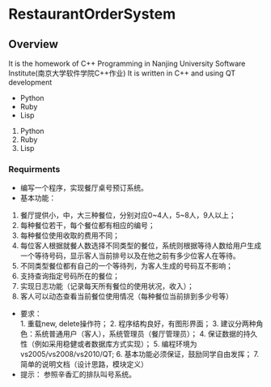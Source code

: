 # RestaurantOrderSystem

## Overview
It is the homework of C++ Programming in Nanjing University Software Institute(南京大学软件学院C++作业)
It is written in C++ and using QT development

+ Python
+ Ruby
+ Lisp
1. Python
2. Ruby
3. Lisp

### Requirments
+ 编写一个程序，实现餐厅桌号预订系统。
+ 基本功能：
1. 餐厅提供小，中，大三种餐位，分别对应0~4人，5~8人，9人以上；
2. 每种餐位若干，每个餐位都有相应的编号；
3. 每种餐位使用收取的费用不同；
4. 每位客人根据就餐人数选择不同类型的餐位，系统则根据等待人数给用户生成一个等待号码，显示客人当前排号以及在他之前有多少位客人在等待。
5. 不同类型餐位都有自己的一个等待列，为客人生成的号码互不影响；
6. 支持查询指定号码所在的餐位；
7. 实现日志功能（记录每天所有餐位的使用状况，收入）；
8. 客人可以动态查看当前餐位使用情况（每种餐位当前排到多少号等）
 


+ 要求：   
         1. 重载new, delete操作符；
         2. 程序结构良好，有图形界面；
         3. 建议分两种角色：系统普通用户（客人），系统管理员（餐厅管理员）；
         4. 保证数据的持久性（例如采用稳健或者数据库方式实现）；
         5. 编程环境为vs2005/vs2008/vs2010/QT;
         6. 基本功能必须保证，鼓励同学自由发挥；
         7. 简单的说明文档（设计思路，模块定义）
+ 提示： 参照辛香汇的排队叫号系统。
